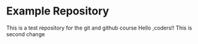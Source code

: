 # Example Repository
This is a test repository for the git and github course
Hello ,coders!!
This is second change
